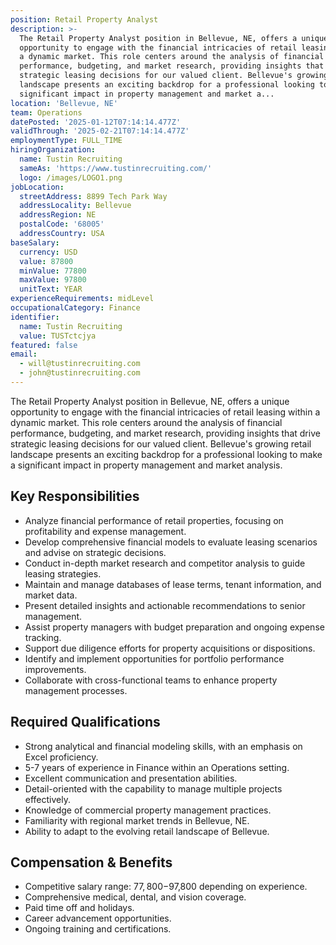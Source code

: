 ```yaml
---
position: Retail Property Analyst
description: >-
  The Retail Property Analyst position in Bellevue, NE, offers a unique
  opportunity to engage with the financial intricacies of retail leasing within
  a dynamic market. This role centers around the analysis of financial
  performance, budgeting, and market research, providing insights that drive
  strategic leasing decisions for our valued client. Bellevue's growing retail
  landscape presents an exciting backdrop for a professional looking to make a
  significant impact in property management and market a...
location: 'Bellevue, NE'
team: Operations
datePosted: '2025-01-12T07:14:14.477Z'
validThrough: '2025-02-21T07:14:14.477Z'
employmentType: FULL_TIME
hiringOrganization:
  name: Tustin Recruiting
  sameAs: 'https://www.tustinrecruiting.com/'
  logo: /images/LOGO1.png
jobLocation:
  streetAddress: 8899 Tech Park Way
  addressLocality: Bellevue
  addressRegion: NE
  postalCode: '68005'
  addressCountry: USA
baseSalary:
  currency: USD
  value: 87800
  minValue: 77800
  maxValue: 97800
  unitText: YEAR
experienceRequirements: midLevel
occupationalCategory: Finance
identifier:
  name: Tustin Recruiting
  value: TUSTctcjya
featured: false
email:
  - will@tustinrecruiting.com
  - john@tustinrecruiting.com
---
```




The Retail Property Analyst position in Bellevue, NE, offers a unique opportunity to engage with the financial intricacies of retail leasing within a dynamic market. This role centers around the analysis of financial performance, budgeting, and market research, providing insights that drive strategic leasing decisions for our valued client. Bellevue's growing retail landscape presents an exciting backdrop for a professional looking to make a significant impact in property management and market analysis.

## Key Responsibilities
- Analyze financial performance of retail properties, focusing on profitability and expense management.
- Develop comprehensive financial models to evaluate leasing scenarios and advise on strategic decisions.
- Conduct in-depth market research and competitor analysis to guide leasing strategies.
- Maintain and manage databases of lease terms, tenant information, and market data.
- Present detailed insights and actionable recommendations to senior management.
- Assist property managers with budget preparation and ongoing expense tracking.
- Support due diligence efforts for property acquisitions or dispositions.
- Identify and implement opportunities for portfolio performance improvements.
- Collaborate with cross-functional teams to enhance property management processes.

## Required Qualifications
- Strong analytical and financial modeling skills, with an emphasis on Excel proficiency.
- 5-7 years of experience in Finance within an Operations setting.
- Excellent communication and presentation abilities.
- Detail-oriented with the capability to manage multiple projects effectively.
- Knowledge of commercial property management practices.
- Familiarity with regional market trends in Bellevue, NE.
- Ability to adapt to the evolving retail landscape of Bellevue.

## Compensation & Benefits
- Competitive salary range: $77,800-$97,800 depending on experience.
- Comprehensive medical, dental, and vision coverage.
- Paid time off and holidays.
- Career advancement opportunities.
- Ongoing training and certifications.